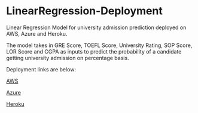 # LinearRegression-Deployment
Linear Regression Model for university admission prediction deployed on AWS, Azure and Heroku.

The model takes in GRE Score, TOEFL Score, University Rating, SOP Score, LOR Score and CGPA as inputs to predict the probability of a candidate getting university admission on percentage basis. 

Deployment links are below:

[AWS](http://linearregressiondeploy-env.eba-9jdrquhj.eu-west-1.elasticbeanstalk.com)

[Azure](https://linearregression-deploy.azurewebsites.net)

[Heroku](https://linearregression-deploy.herokuapp.com)
